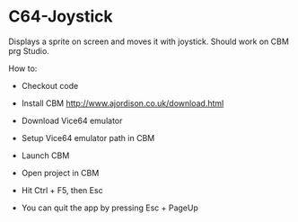 # C64-Joystick

Displays a sprite on screen and moves it with joystick. Should work on CBM prg Studio.

How to:
- Checkout code
- Install CBM http://www.ajordison.co.uk/download.html
- Download Vice64 emulator
- Setup Vice64 emulator path in CBM

- Launch CBM
- Open project in CBM
- Hit Ctrl + F5, then Esc
- You can quit the app by pressing Esc + PageUp
